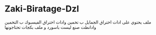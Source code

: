 # Zaki-Biratage-Dzl
ملف يحتوي على ادات اختراق الجمايل ب تخمين وادات اختراق الفيسبوك ب التخمين وادانطت صنع ليست باسورد و ملف بكجات تحتاجونها
